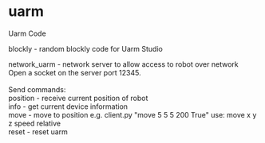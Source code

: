 # uarm
Uarm Code

blockly - random blockly code for Uarm Studio<br>

network_uarm - network server to allow access to robot over network<br>
    Open a socket on the server port 12345.<br>
    <br>
    Send commands:<br>
      position - receive current position of robot<br>
      info - get current device information<br>
      move - move to position e.g. client.py "move 5 5 5 200 True" use: move x y z speed relative<br>
      reset - reset uarm<br>
